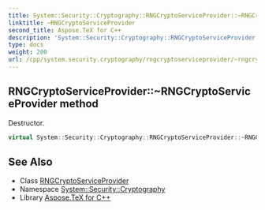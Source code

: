 ```yaml
---
title: System::Security::Cryptography::RNGCryptoServiceProvider::~RNGCryptoServiceProvider method
linktitle: ~RNGCryptoServiceProvider
second_title: Aspose.TeX for C++
description: 'System::Security::Cryptography::RNGCryptoServiceProvider::~RNGCryptoServiceProvider method. Destructor in C++.'
type: docs
weight: 200
url: /cpp/system.security.cryptography/rngcryptoserviceprovider/~rngcryptoserviceprovider/
---
```

## RNGCryptoServiceProvider::~RNGCryptoServiceProvider method


Destructor.

```cpp
virtual System::Security::Cryptography::RNGCryptoServiceProvider::~RNGCryptoServiceProvider()
```

## See Also

* Class [RNGCryptoServiceProvider](../)
* Namespace [System::Security::Cryptography](../../)
* Library [Aspose.TeX for C++](../../../)
